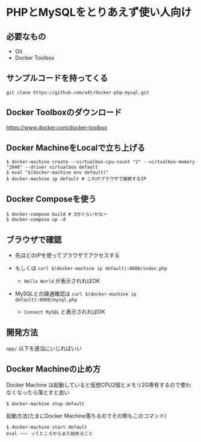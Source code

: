 # PHPとMySQLをとりあえず使い人向け

## 必要なもの
- Git
- Docker Toolbox

## サンプルコードを持ってくる
`git clone https://github.com/a4t/docker-php-mysql.git`

## Docker Toolboxのダウンロード
https://www.docker.com/docker-toolbox

## Docker MachineをLocalで立ち上げる

```
$ docker-machine create --virtualbox-cpu-count "2" --virtualbox-memory "2048" --driver virtualbox default
$ eval "$(docker-machine env default)"
$ docker-machine ip default # これがブラウザで接続するIP
```

## Docker Composeを使う

```
$ docker-compose build # 3分ぐらいかなー
$ docker-compose up -d
```

## ブラウザで確認
- 先ほどのIPを使ってブラウザでアクセスする

- もしくは `curl $(docker-machine ip default):8080/index.php`
  - `Hello World` が表示されればOK

- MySQLとの疎通確認は `curl $(docker-machine ip default):8000/mysql.php`
  - `Connect MySQL` と表示されればOK

## 開発方法
`app/` 以下を適当にいじればいい

## Docker Machineの止め方
Docker Machine は起動していると仮想CPU2個とメモリ2G専有するので使わなくなったら落とすと良い
```
$ docker-machine stop default
```

起動方法(たまにDocker Machine落ちるのでその際もこのコマンド)
```
$ docker-machine start default
eval ~~~ ってところからまた始めること
```
